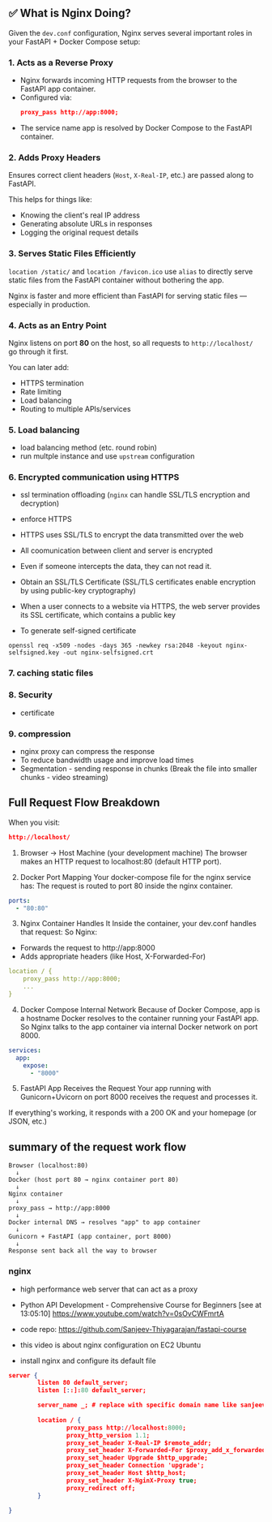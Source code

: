 ## ✅ What is Nginx Doing?

Given the `dev.conf` configuration, Nginx serves several important roles in your FastAPI + Docker Compose setup:

### 1. **Acts as a Reverse Proxy**
- Nginx forwards incoming HTTP requests from the browser to the FastAPI app container.
- Configured via:
  ```json
  proxy_pass http://app:8000;
  ```
- The service name app is resolved by Docker Compose to the FastAPI container.



### 2. **Adds Proxy Headers**

Ensures correct client headers (`Host`, `X-Real-IP`, etc.) are passed along to FastAPI.

This helps for things like:

- Knowing the client's real IP address
- Generating absolute URLs in responses
- Logging the original request details

### 3. **Serves Static Files Efficiently**

`location /static/` and `location /favicon.ico` use `alias` to directly serve static files from the FastAPI container without bothering the app.

Nginx is faster and more efficient than FastAPI for serving static files — especially in production.

### 4. **Acts as an Entry Point**

Nginx listens on port **80** on the host, so all requests to `http://localhost/` go through it first.

You can later add:

- HTTPS termination
- Rate limiting
- Load balancing
- Routing to multiple APIs/services

### 5. Load balancing

  - load balancing method (etc. round robin)
  - run multple instance and use `upstream` configuration 


### 6. Encrypted communication using HTTPS

- ssl termination offloading (`nginx` can handle SSL/TLS encryption and decryption)
- enforce HTTPS
- HTTPS uses SSL/TLS to encrypt the data transmitted over the web
- All coomunication between client and server is encrypted
- Even if someone intercepts the data, they can not read it.

- Obtain an SSL/TLS Certificate (SSL/TLS certificates enable encryption by using public-key cryptography)
- When a user connects to a website via HTTPS, the web server provides its SSL certificate, which contains a public key

- To generate self-signed certificate
```
openssl req -x509 -nodes -days 365 -newkey rsa:2048 -keyout nginx-selfsigned.key -out nginx-selfsigned.crt
```


### 7. caching static files

### 8. Security 
   - certificate

### 9. compression
  - nginx proxy can compress the response
  - To reduce bandwidth usage and improve load times
  - Segmentation - sending response in chunks (Break the file into smaller chunks - video streaming)


## Full Request Flow Breakdown

When you visit:

```json
http://localhost/
```


1. Browser → Host Machine (your development machine)
The browser makes an HTTP request to localhost:80 (default HTTP port).


2. Docker Port Mapping
Your docker-compose file for the nginx service has:
The request is routed to port 80 inside the nginx container.
```yaml
ports:
  - "80:80"
```

3. Nginx Container Handles It
Inside the container, your dev.conf handles that request:
So Nginx:
- Forwards the request to http://app:8000
- Adds appropriate headers (like Host, X-Forwarded-For)

```yaml
location / {
    proxy_pass http://app:8000;
    ...
}
```

4. Docker Compose Internal Network
Because of Docker Compose, app is a hostname Docker resolves to the container running your FastAPI app.
So Nginx talks to the app container via internal Docker network on port 8000.


```yaml
services:
  app:
    expose:
      - "8000"
```

5. FastAPI App Receives the Request
Your app running with Gunicorn+Uvicorn on port 8000 receives the request and processes it.

If everything's working, it responds with a 200 OK and your homepage (or JSON, etc.)

## summary of the request work flow

```pgsql
Browser (localhost:80)
  ↓
Docker (host port 80 → nginx container port 80)
  ↓
Nginx container
  ↓
proxy_pass → http://app:8000
  ↓
Docker internal DNS → resolves "app" to app container
  ↓
Gunicorn + FastAPI (app container, port 8000)
  ↓
Response sent back all the way to browser
```





### nginx

- high performance web server that can act as a proxy


- Python API Development - Comprehensive Course for Beginners [see at 13:05:10]
  https://www.youtube.com/watch?v=0sOvCWFmrtA

- code repo: https://github.com/Sanjeev-Thiyagarajan/fastapi-course

- this video is about nginx configuration on EC2 Ubuntu
- install nginx and configure its default file


```json
server {
        listen 80 default_server;
        listen [::]:80 default_server;

        server_name _; # replace with specific domain name like sanjeev.com
        
        location / {
                proxy_pass http://localhost:8000;
                proxy_http_version 1.1;
                proxy_set_header X-Real-IP $remote_addr;
                proxy_set_header X-Forwarded-For $proxy_add_x_forwarded_for;
                proxy_set_header Upgrade $http_upgrade;
                proxy_set_header Connection 'upgrade';
                proxy_set_header Host $http_host;
                proxy_set_header X-NginX-Proxy true;
                proxy_redirect off;
        }

}
```